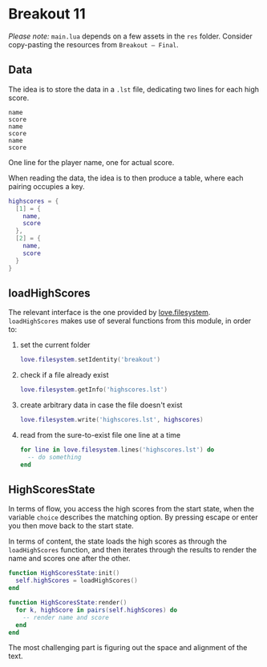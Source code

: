 # Breakout 11

_Please note:_ `main.lua` depends on a few assets in the `res` folder. Consider copy-pasting the resources from `Breakout — Final`.

## Data

The idea is to store the data in a `.lst` file, dedicating two lines for each high score.

```lst
name
score
name
score
name
score
```

One line for the player name, one for actual score.

When reading the data, the idea is to then produce a table, where each pairing occupies a key.

```lua
highscores = {
  [1] = {
    name,
    score
  },
  [2] = {
    name,
    score
  }
}
```

## loadHighScores

The relevant interface is the one provided by [love.filesystem](https://love2d.org/wiki/love.filesystem). `loadHighScores` makes use of several functions from this module, in order to:

1. set the current folder

   ```lua
   love.filesystem.setIdentity('breakout')
   ```

2. check if a file already exist

   ```lua
   love.filesystem.getInfo('highscores.lst')
   ```

3. create arbitrary data in case the file doesn't exist

   ```lua
   love.filesystem.write('highscores.lst', highscores)
   ```

4. read from the sure-to-exist file one line at a time

   ```lua
   for line in love.filesystem.lines('highscores.lst') do
     -- do something
   end
   ```

## HighScoresState

In terms of flow, you access the high scores from the start state, when the variable `choice` describes the matching option. By pressing escape or enter you then move back to the start state.

In terms of content, the state loads the high scores as through the `loadHighScores` function, and then iterates through the results to render the name and scores one after the other.

```lua
function HighScoresState:init()
  self.highScores = loadHighScores()
end

function HighScoresState:render()
  for k, highScore in pairs(self.highScores) do
    -- render name and score
  end
end
```

The most challenging part is figuring out the space and alignment of the text.
